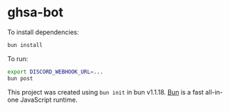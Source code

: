# ghsa-bot

To install dependencies:

```bash
bun install
```

To run:

```bash
export DISCORD_WEBHOOK_URL=...
bun post
```

This project was created using `bun init` in bun v1.1.18. [Bun](https://bun.sh) is a fast all-in-one JavaScript runtime.
